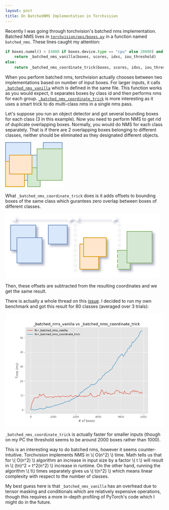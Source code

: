 ```yaml
---
layout: post
title: On BatchedNMS Implementation in Torchvision
---
```


Recently I was going through torchvision's batched nms implementation. Batched NMS lives 
in [`torchvision/ops/boxes.py`](https://github.com/pytorch/vision/blob/main/torchvision/ops/boxes.py#L72C1-L73C1) in a function named `batched_nms`. 
These lines caught my attention:

```python
if boxes.numel() > (4000 if boxes.device.type == "cpu" else 20000) and not torchvision._is_tracing():
    return _batched_nms_vanilla(boxes, scores, idxs, iou_threshold)
else:
    return _batched_nms_coordinate_trick(boxes, scores, idxs, iou_threshold)
```

When you perform batched nms, torchvision actually chooses between two implementations based on number of input boxes. For larger inputs, it calls
[`_batched_nms_vanilla`](https://github.com/pytorch/vision/blob/main/torchvision/ops/boxes.py#L99) which is defined in the same file. This function
works as you would expect, it separates boxes by class id and then performs nms for each group. [`_batched_nms_coordinate_trick`](https://github.com/pytorch/vision/blob/main/torchvision/ops/boxes.py#L79C27-L79C28) is more interesting as
it uses a smart trick to do multi-class nms in a single nms pass.

Let's suppose you run an object detector and got several bounding boxes for each class (3 in this example). Now you need to perform NMS to get rid of duplicate
overlapping boxes. Normally, you would do NMS for each class separately. That is if there are 2 overlapping boxes belonging to different classes, neither should 
be eliminated as they designated different objects.

![](/assets/img/nms/boxes_vanilla.png)


What `_batched_nms_coordinate_trick` does is it adds offsets to bounding boxes of the same class which gurantees zero overlap between boxes of different classes.

![](/assets/img/nms/nms_trick.png)


Then, these offsets are subtracted from the resulting coordinates and we get the same result. 

There is actually a whole thread on this [issue](https://github.com/pytorch/vision/issues/1311#issuecomment-781329339). I decided to run my own benchmark and got this result 
for 80 classes (averaged over 3 trials):

![](/assets/img/nms/bench.png)

`_batched_nms_coordinate_trick` is actually faster for smaller inputs (though on my PC the threshold seems to be around 2000 boxes rather than 1000).

This is an interesting way to do batched nms, however it seems counter-intuitive. Torchvision implements NMS in \\( O(n^2) \\) time. Math tells us that for \\( O(n^2) \\) algorithm an increase in input size by a factor \\( t \\) will result in 
\\( (tn)^2 = t^2(n^2) \\) increase in runtime. On the other hand, running the algorithm \\( t\\) times separately gives us \\( t(n^2) \\) which means linear complexity with respect to the number of classes.

My best guess here is that `_batched_nms_vanilla` has an overhead due to tensor masking and conditionals which are relatively expensive operations, though this requires a more in-depth profiling of PyTorch's code
which I might do in the future.
